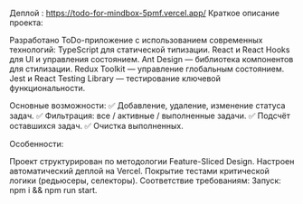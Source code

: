 Деплой : https://todo-for-mindbox-5pmf.vercel.app/
Краткое описание проекта:

Разработано ToDo-приложение с использованием современных технологий:
TypeScript для статической типизации.
React и React Hooks для UI и управления состоянием.
Ant Design — библиотека компонентов для стилизации.
Redux Toolkit — управление глобальным состоянием.
Jest и React Testing Library — тестирование ключевой функциональности.

Основные возможности:
✅ Добавление, удаление, изменение статуса задач.
✅ Фильтрация: все / активные / выполненные задачи.
✅ Подсчёт оставшихся задач.
✅ Очистка выполненных.

Особенности:

Проект структурирован по методологии Feature-Sliced Design.
Настроен автоматический деплой на Vercel.
Покрытие тестами критической логики (редьюсеры, селекторы).
Соответствие требованиям:
Запуск: npm i && npm run start.
